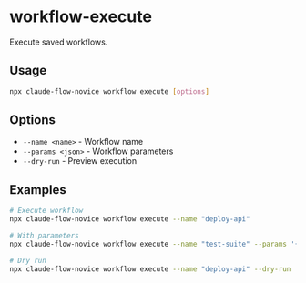 # workflow-execute

Execute saved workflows.

## Usage
```bash
npx claude-flow-novice workflow execute [options]
```

## Options
- `--name <name>` - Workflow name
- `--params <json>` - Workflow parameters
- `--dry-run` - Preview execution

## Examples
```bash
# Execute workflow
npx claude-flow-novice workflow execute --name "deploy-api"

# With parameters
npx claude-flow-novice workflow execute --name "test-suite" --params '{"env": "staging"}'

# Dry run
npx claude-flow-novice workflow execute --name "deploy-api" --dry-run
```
